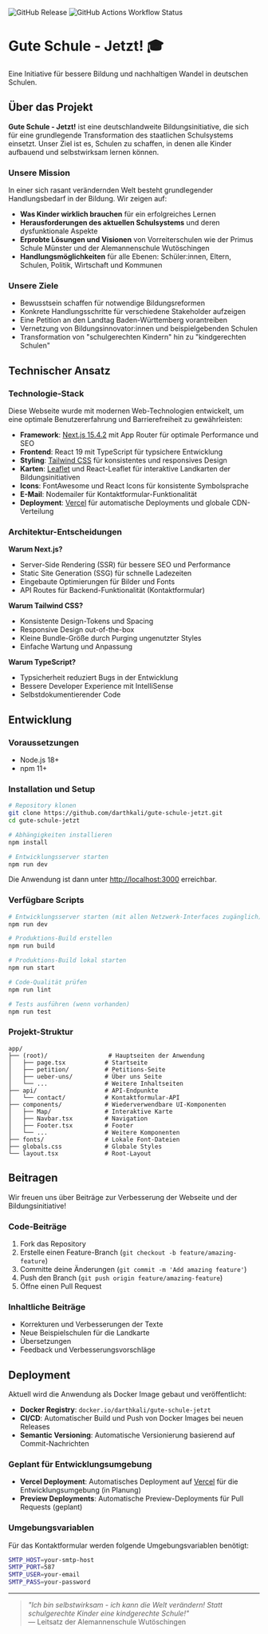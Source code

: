 ![GitHub Release](https://img.shields.io/github/v/release/darthkali/gute-schule-jetzt?color=yellow)
![GitHub Actions Workflow Status](https://img.shields.io/github/actions/workflow/status/darthkali/gute-schule-jetzt/ci.yml)

# Gute Schule - Jetzt! 🎓

Eine Initiative für bessere Bildung und nachhaltigen Wandel in deutschen Schulen.

## Über das Projekt

**Gute Schule - Jetzt!** ist eine deutschlandweite Bildungsinitiative, die sich für eine grundlegende Transformation des staatlichen Schulsystems einsetzt. Unser Ziel ist es, Schulen zu schaffen, in denen alle Kinder aufbauend und selbstwirksam lernen können.

### Unsere Mission

In einer sich rasant verändernden Welt besteht grundlegender Handlungsbedarf in der Bildung. Wir zeigen auf:

- **Was Kinder wirklich brauchen** für ein erfolgreiches Lernen
- **Herausforderungen des aktuellen Schulsystems** und deren dysfunktionale Aspekte  
- **Erprobte Lösungen und Visionen** von Vorreiterschulen wie der Primus Schule Münster und der Alemannenschule Wutöschingen
- **Handlungsmöglichkeiten** für alle Ebenen: Schüler:innen, Eltern, Schulen, Politik, Wirtschaft und Kommunen

### Unsere Ziele

- Bewusstsein schaffen für notwendige Bildungsreformen
- Konkrete Handlungsschritte für verschiedene Stakeholder aufzeigen
- Eine Petition an den Landtag Baden-Württemberg vorantreiben
- Vernetzung von Bildungsinnovator:innen und beispielgebenden Schulen
- Transformation von "schulgerechten Kindern" hin zu "kindgerechten Schulen"

## Technischer Ansatz

### Technologie-Stack

Diese Webseite wurde mit modernen Web-Technologien entwickelt, um eine optimale Benutzererfahrung und Barrierefreiheit zu gewährleisten:

- **Framework**: [Next.js 15.4.2](https://nextjs.org) mit App Router für optimale Performance und SEO
- **Frontend**: React 19 mit TypeScript für typsichere Entwicklung
- **Styling**: [Tailwind CSS](https://tailwindcss.com) für konsistentes und responsives Design
- **Karten**: [Leaflet](https://leafletjs.com) und React-Leaflet für interaktive Landkarten der Bildungsinitiativen
- **Icons**: FontAwesome und React Icons für konsistente Symbolsprache
- **E-Mail**: Nodemailer für Kontaktformular-Funktionalität
- **Deployment**: [Vercel](https://vercel.com) für automatische Deployments und globale CDN-Verteilung

### Architektur-Entscheidungen

**Warum Next.js?**
- Server-Side Rendering (SSR) für bessere SEO und Performance
- Static Site Generation (SSG) für schnelle Ladezeiten
- Eingebaute Optimierungen für Bilder und Fonts
- API Routes für Backend-Funktionalität (Kontaktformular)

**Warum Tailwind CSS?**
- Konsistente Design-Tokens und Spacing
- Responsive Design out-of-the-box
- Kleine Bundle-Größe durch Purging ungenutzter Styles
- Einfache Wartung und Anpassung

**Warum TypeScript?**
- Typsicherheit reduziert Bugs in der Entwicklung
- Bessere Developer Experience mit IntelliSense
- Selbstdokumentierender Code

## Entwicklung

### Voraussetzungen

- Node.js 18+ 
- npm 11+

### Installation und Setup

```bash
# Repository klonen
git clone https://github.com/darthkali/gute-schule-jetzt.git
cd gute-schule-jetzt

# Abhängigkeiten installieren
npm install

# Entwicklungsserver starten
npm run dev
```

Die Anwendung ist dann unter [http://localhost:3000](http://localhost:3000) erreichbar.

### Verfügbare Scripts

```bash
# Entwicklungsserver starten (mit allen Netzwerk-Interfaces zugänglich)
npm run dev

# Produktions-Build erstellen
npm run build

# Produktions-Build lokal starten
npm run start

# Code-Qualität prüfen
npm run lint

# Tests ausführen (wenn vorhanden)
npm run test
```

### Projekt-Struktur

```
app/
├── (root)/                 # Hauptseiten der Anwendung
│   ├── page.tsx           # Startseite
│   ├── petition/          # Petitions-Seite
│   ├── ueber-uns/         # Über uns Seite
│   └── ...                # Weitere Inhaltseiten
├── api/                   # API-Endpunkte
│   └── contact/           # Kontaktformular-API
├── components/            # Wiederverwendbare UI-Komponenten
│   ├── Map/               # Interaktive Karte
│   ├── Navbar.tsx         # Navigation
│   ├── Footer.tsx         # Footer
│   └── ...                # Weitere Komponenten
├── fonts/                 # Lokale Font-Dateien
├── globals.css            # Globale Styles
└── layout.tsx             # Root-Layout
```

## Beitragen

Wir freuen uns über Beiträge zur Verbesserung der Webseite und der Bildungsinitiative!

### Code-Beiträge

1. Fork das Repository
2. Erstelle einen Feature-Branch (`git checkout -b feature/amazing-feature`)
3. Committe deine Änderungen (`git commit -m 'Add amazing feature'`)
4. Push den Branch (`git push origin feature/amazing-feature`)
5. Öffne einen Pull Request

### Inhaltliche Beiträge

- Korrekturen und Verbesserungen der Texte
- Neue Beispielschulen für die Landkarte
- Übersetzungen
- Feedback und Verbesserungsvorschläge

## Deployment

Aktuell wird die Anwendung als Docker Image gebaut und veröffentlicht:

- **Docker Registry**: `docker.io/darthkali/gute-schule-jetzt`
- **CI/CD**: Automatischer Build und Push von Docker Images bei neuen Releases
- **Semantic Versioning**: Automatische Versionierung basierend auf Commit-Nachrichten

### Geplant für Entwicklungsumgebung

- **Vercel Deployment**: Automatisches Deployment auf [Vercel](https://vercel.com) für die Entwicklungsumgebung (in Planung)
- **Preview Deployments**: Automatische Preview-Deployments für Pull Requests (geplant)

### Umgebungsvariablen

Für das Kontaktformular werden folgende Umgebungsvariablen benötigt:

```bash
SMTP_HOST=your-smtp-host
SMTP_PORT=587
SMTP_USER=your-email
SMTP_PASS=your-password
```



---

> *"Ich bin selbstwirksam - ich kann die Welt verändern! Statt schulgerechte Kinder eine kindgerechte Schule!"*  
> — Leitsatz der Alemannenschule Wutöschingen
